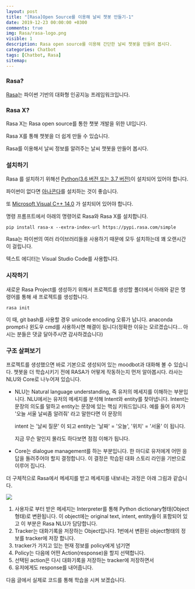 ```yaml
---
layout: post
title: "[Rasa]Open Source를 이용해 날씨 챗봇 만들기-1"
date: 2019-12-23 00:00:00 +0300
comments: true
img: Rasa/rasa-logo.png
visible: 1
description: Rasa open source를 이용해 간단한 날씨 챗봇을 만들어 봅시다.
categories: Chatbot
tags: [Chatbot, Rasa]
sitemap:
---
```


### Rasa?

[Rasa](https://rasa.com)는 파이썬 기반의 대화형 인공지능 프레임워크입니다.



### Rasa X?

Rasa X는 Rasa open source를 통한 챗봇 개발을 위한 UI입니다. 

Rasa X를 통해 챗봇을 더 쉽게 만들 수 있습니다.



Rasa를 이용해서 날씨 정보를 알려주는 날씨 챗봇을 만들어 봅시다.



### 설치하기

Rasa 를 설치하기 위해선 [Python(3.6 버전 또는 3.7 버전)](https://www.python.org/downloads/)이 설치되어 있어야 합니다.

파이썬이 없다면 [아나콘다](https://www.anaconda.com/distribution/#download-section)를 설치하는 것이 좋습니다.

또 [Microsoft Visual C++ 14.0](https://visualstudio.microsoft.com/ko/downloads/) 가 설치되어 있어야 합니다.

명령 프롬프트에서 아래의 명령어로 Rasa와 Rasa X를 설치합니다.

```shell
pip install rasa-x --extra-index-url https://pypi.rasa.com/simple
```

Rasa는 파이썬의 여러 라이브러리들을 사용하기 때문에 모두 설치하는데 꽤 오랜시간이 걸립니다.

텍스트 에디터는 Visual Studio Code를 사용합니다.



### 시작하기

새로운 Rasa Project를 생성하기 위해서 프로젝트를 생성할 폴더에서 아래와 같은 명령어를 통해 새 프로젝트를 생성합니다.

```shell
rasa init
```

이 때, git bash를 사용할 경우 unicode encoding 오류가 납니다.
anaconda prompt나 윈도우 cmd를 사용하시면 해결이 됩니다(정확한 이유는 모르겠습니다... 아시는 분들은 댓글 달아주시면 감사하겠습니다)



### 구조 살펴보기

프로젝트를 생성했으면 바로 기본으로 생성되어 있는 moodbot과 대화해 볼 수 있습니다. 챗봇을 더 학습시키기 전에 RASA가 어떻게 작동하는지 먼저 알아봅시다. 라사는 NLU와 Core로 나누어져 있습니다.

- NLU는 Natural language understanding, 즉 유저의 메세지를 이해하는 부분입니다. NLU에서는 유저의 메세지를 분석해 Intent와 entity를 찾아냅니다. Intent는 문장의 의도를 말하고 entity는 문장에 있는 핵심 키워드입니다. 
  예를 들어 유저가 '오늘 서울 날씨좀 알려줘' 라고 말한다면 이 문장의

  intent 는 '날씨 질문' 이 되고
  entity는 '날짜' = '오늘', '위치' = '서울' 이 됩니다.

  지금 무슨 말인지 몰라도 하다보면 점점 이해가 됩니다.

- Core는 dialogue management를 하는 부분입니다. 한 마디로 유저에게 어떤 응답을 돌려주어야 할지 결정합니다. 이 결정은 학습된 대화 스토리 라인을 기반으로 이루어 집니다.

더 구체적으로 Rasa에서 메세지를 받고 메세지를 내보내는 과정은 아래 그림과 같습니다. 

<img src="https://rasa.com/docs/rasa/_images/rasa-message-processing.png">

1. 사용자로 부터 받은 메세지는 Interpreter를 통해 Python dictionary형태(Object형태)로 변환됩니다. 이 object에는 original text, intent, entity들이 포함되어 있고 이 부분은 Rasa NLU가 담당합니다.
2. Tracker는 대화기록을 저장하는 Object입니다. 1번에서 변환된 object형태의 정보를 tracker에 저장 합니다.
3. tracker가 가지고 있는 현재 정보를 policy에게 넘기면
4. Policy는 다음에 어떤 Action(response)을 할지 선택합니다.
5. 선택된 action은 다시 대화기록을 저장하는 tracker에 저장하면서
6. 유저에게도 response를 내어줍니다.



다음 글에서 실제로 코드를 통해 학습을 시켜 보겠습니다.